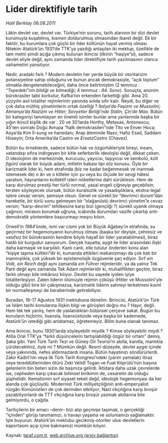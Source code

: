 # Lider direktifiyle tarih

*Halil Berktay 06.08.2011*

<div class="yazi"><p>Lâkin devlet var, devlet var. Türkiye’nin sorunu, tarih alanının bir dizi devlet kurumuyla kuşatılmış, kısmen doldurulmuş olmasından ibaret değil. Ek bir faktör, bu kurumlara çok güçlü bir lider kültünün hayat vermiş olması. Nitekim Atatürk’ün 1931’de TTK’ya yazdığı anlaşılan iki mektup, özellikle de tam metni şimdi açığa çıkmış bulunan ikincisi (ilkinin “haşiye”si), sadece devlet eliyle değil, aynı zamanda lider direktifiyle tarih yazılmasının olanca vahametini yansıtıyor.</p>
<p>Nedir, aradaki fark ? Modern devletin her yerde büyük bir otoritarizm potansiyeline sahip olduğunu ve bunun ancak demokrasiyle, “açık toplum” olmakla dengelenebileceğini, daha önce belirtmiştim (2 temmuz : <i>“Tepedeki”nin bildiği ve bilmediği</i>; 4 temmuz : <i>94. Sone</i>). Sonuçta, anonim bürokrasiler tabii korkutur, Kafka’nın erkenden farkettiği gibi. Ama 20. yüzyılın asıl totaliter rejimlerinin yanında solda sıfır kalır. Neydi, bu diğer ve çok daha müthiş yönetimlerin ortak özelliği ? <i>İtalya’da Faşizm ve Mussolini; Almanya’da Nazizm ve Hitler; Sovyetler Birliği’nde Stalin, Çin’de Mao. </i>Bütün bir kategoriyi tanımlayan en önemli isimler bunlar ama yanlarında başka bir yığın ikincil kişilik de var : 20 ve 30’larda Horthy, Metaxas, Antonescu; 45’ten sonraki Doğu Avrupa “halk demokrasileri”nde Tito ve Enver Hoca; Asya’da Kim İl-sung ve hanedanı; Arap âleminde Nasır, Hafız Esad, Saddam Hüseyin; Orta Amerika’da Castro ve <i>ErsatzCastro</i> (Chavez). </p>
<p>Bütün bu örneklerde, sadece bütün hak ve özgürlükleriyle bireyi, insanı, vatandaşı sıfıra indirgeyen bir kitle seferberlik ideolojisi değil, dikkat çeken. O ideolojinin de merkezinde, kurucusu, yayıcısı, taşıyıcısı ve sembolü, <i>kült figürü</i> olarak bir büyük adam, milletin babası tipi söz konusu. Öyle bir karizmatik lider ki, hem etrafında (biz ne kadar beğenmesek ve inanmak istemesek de) o ân ve o kitleler için şu veya bu ölçüde bir sevgi hâlesi yaratsın, hayranlarını kollektif isteri nöbetlerine dahi sürüklesin. Hem de karşı durulmaz prestiji her türlü normal, yasal engeli çiğneyip geçebilsin; tersten söyleyecek olursak, bütün kuralsızlık ve yasadışılıklara, ekstra-legal işlere cevaz versin, şemsiye olsun. Genel ve sürekli bir “devrimci durum”dan hareketle, bir türlü sonu gelmeyen bir “olağanüstü devrimci yönetim”e cevaz versin; “karşı-devrim” tehlikesine karşı bizi (gençliği ?) sürekli uyanık olmaya çağırsın; mirasını korumak uğruna, icabında durumdan vazife çıkartıp anti-demokratik yöntemlere başvurmayı meşru kılsın. </p>
<p>Orwell’in <i>1984</i>’ünde, ismi var cismi yok bir Büyük Ağabey’in etrafında, su geçirmez bir hegemonyanın kurulmuş olması (başka bir deyişle, çehresiz ve vasıfsız bir bürokrasinin kendine böyle hayalî bir lider yaratabilmesi), biraz hatâlı bir kurgudur sanıyorum. Gerçek hayatta, aygıt ile lider arasındaki ilişki daha karmaşık ve karşılıklı. Kanlı canlı, elle tutulur önderleri konu alan “kişiye tapma kültleri”dir ki, kumanda ettikleri mekanizmayı da çok katı bir inanmışlıkla, çok yüksek bir epistemolojik özgüvenle şarj ediyor. Sırf <i>ein Volk, ein Reich</i> değil aynı zamanda <i>ein Führer</i> rejimleridir, ya da yalnız Tek Parti değil aynı zamanda Tek Adam rejimleridir ki, muhaliflikten geçtim, biraz farklı olmayı bile imkânsız kılıyor. Devlet bu sayede iyiden iyiye totaliterleşiyor. Zaten liderin ölümüyle rejimin çöküşü (Hitler ve Mussolini’yle olduğu gibi) bire bir çakışmazsa, karizmatik liderin sahneyi terketmesi kısmî bir normalleşmeyi de beraberinde getirebiliyor. </p>
<p>Buradan, 16-17 Ağustos 1931 mektubuna dönelim. Birincisi, Atatürk’ün Türk ve İslâm tarihi konularına ilişkin bilgi ve görüşleri doğru mu ? Hayır, değil. Hem tek tek yanlış, hem de yaslandıkları bütünsel çerçeve sakat. Bugün bu konuların hiçbirini, lisansta, lisansüstünde veya başka bir kademede, Atatürk’ün istediği gibi anlatamaz, öğretemeyiz. Bilim buna olanak tanımaz.</p>
<p>Ama ikincisi, bunu 1930’larda söyleyebilir miydik ? Kimse söyleyebilir miydi ? Atilla Oral TTK’ya “farklı düşüncelerin tartışılabildiği özgür bir ortam” demiş. Şaka gibi. Yani Türk Tarih Tezi ve Güneş-Dil Teorisi’ni akılla, kanıtla, mantıkla çürütecektiniz, öyle mi ? Mümkün değil. Resmî düzeyde, devlet aygıtı içinde veya yakınında, nefes aldırmazlardı insana. Bütün hayatınızı söndürürlerdi. Zakir Kadirî’nin veya ilk Türk Tarih Kongresi’ndeki (yarım yamalak) itiraz veya tereddütlerinden ötürü Zeki Velidî Togan ve Fuat Köprülü’nün başına gelenlerin bin beteri sizin de başınıza gelirdi. İktidara daha uzak çevrelerde ise, cepheden karşı çıkacak bilimsel birikimin de, cesaretin de olduğu şüphelidir. Kemalizmin sırf siyaset tekeli değil, ideolojik hegemonyası da her alanda çok güçlüydü. Modernist Türk milliyetçiliğinin anti-emperyalist rüzgârı Komünistleri de çok derinden etkiliyor; Nazi ırkçılığına karşı broşür yazabiliyorlardı da TTT ırkçılığına karşı broşür yazmak akıllarına bile gelmiyordu, o çağda.</p>
<p>Tarihçilerin bir amacı –denir– bizi alıp geçmişe taşımak, o gerçekliği “içinden” görüp tanımamızı, o havayı yaşama ve solumamızı sağlamaktır. İşte buyurun. Atatürk’ün mektubu gecikmiş-otoriter ulus-devletlerin kaportasını açıp içine bakmamızı mümkün kılıyor.</p>
</div>

Kaynak: [taraf.com.tr](http://www.taraf.com.tr/halil-berktay/makale-lider-direktifiyle-tarih.htm), [web.archive.org (arşiv bağlantısı)](http://web.archive.org/web/20130823094759/http://www.taraf.com.tr/halil-berktay/makale-lider-direktifiyle-tarih.htm)
